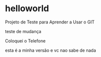 # helloworld
Projeto de Teste para Aprender a Usar o GIT

teste de mudança

Coloquei o Telefone

esta é a minha versão e vc nao sabe de nada
